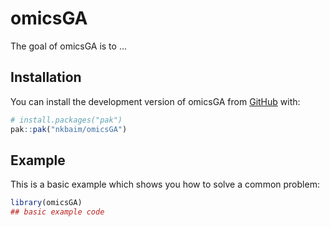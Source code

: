 
# omicsGA

<!-- badges: start -->
<!-- badges: end -->

The goal of omicsGA is to ...

## Installation

You can install the development version of omicsGA from [GitHub](https://github.com/) with:

``` r
# install.packages("pak")
pak::pak("nkbaim/omicsGA")
```

## Example

This is a basic example which shows you how to solve a common problem:

``` r
library(omicsGA)
## basic example code
```


